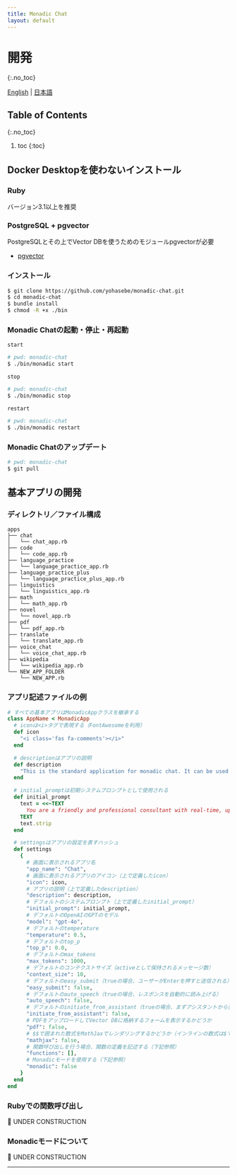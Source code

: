 ```yaml
---
title: Monadic Chat
layout: default
---
```


# 開発
{:.no_toc}

[English](/monadic-chat/development) |
[日本語](/monadic-chat/development_ja)

## Table of Contents
{:.no_toc}

1. toc
{:toc}

## Docker Desktopを使わないインストール

### Ruby

バージョン3.1以上を推奨

### PostgreSQL + pgvector

PostgreSQLとその上でVector DBを使うためのモジュールpgvectorが必要

- [pgvector](https://github.com/pgvector/pgvector)

### インストール

```bash
$ git clone https://github.com/yohasebe/monadic-chat.git
$ cd monadic-chat
$ bundle install
$ chmod -R +x ./bin
```

### Monadic Chatの起動・停止・再起動

`start`

```bash
# pwd: monadic-chat
$ ./bin/monadic start
```

`stop`

```bash
# pwd: monadic-chat
$ ./bin/monadic stop
```

`restart`

```bash
# pwd: monadic-chat
$ ./bin/monadic restart
```

### Monadic Chatのアップデート

```bash
# pwd: monadic-chat
$ git pull
```

## 基本アプリの開発

### ディレクトリ／ファイル構成

```text
apps
├── chat
│   └── chat_app.rb
├── code
│   └── code_app.rb
├── language_practice
│   └── language_practice_app.rb
├── language_practice_plus
│   └── language_practice_plus_app.rb
├── linguistics
│   └── linguistics_app.rb
├── math
│   └── math_app.rb
├── novel
│   └── novel_app.rb
├── pdf
│   └── pdf_app.rb
├── translate
│   └── translate_app.rb
├── voice_chat
│   └── voice_chat_app.rb
├── wikipedia
│   └── wikipedia_app.rb
└── NEW_APP_FOLDER
    └── NEW_APP.rb
```

### アプリ記述ファイルの例

```ruby
# すべての基本アプリはMonadicAppクラスを継承する
class AppName < MonadicApp
  # iconは<i>タグで表現する（FontAwesomeを利用）
  def icon
    "<i class='fas fa-comments'></i>"
  end

  # descriptionはアプリの説明
  def description
    "This is the standard application for monadic chat. It can be used in basically the same way as ChatGPT."
  end

  # initial_promptは初期システムプロンプトとして使用される
  def initial_prompt
    text = <<~TEXT
      You are a friendly and professional consultant with real-time, up-to-date information about almost anything. You are able to answer various types of questions, write computer program code, make decent suggestions, and give helpful advice in response to a prompt from the user. If the prompt is not clear enough, ask the user to rephrase it. Use the same language as the user and insert an emoji that you deem appropriate for the user's input at the beginning of your response.
    TEXT
    text.strip
  end

  # settingsはアプリの設定を表すハッシュ
  def settings
    {
      # 画面に表示されるアプリ名
      "app_name": "Chat",
      # 画面に表示されるアプリのアイコン（上で定義したicon）
      "icon": icon,
      # アプリの説明（上で定義したdescription）
      "description": description,
      # デフォルトのシステムプロンプト（上で定義したinitial_prompt）
      "initial_prompt": initial_prompt,
      # デフォルトのOpenAIのGPTのモデル
      "model": "gpt-4o",
      # デフォルトのtemperature
      "temperature": 0.5,
      # デフォルトのtop_p
      "top_p": 0.0,
      # デフォルトのmax_tokens
      "max_tokens": 1000,
      # デフォルトのコンテクストサイズ（activeとして保持されるメッセージ数）
      "context_size": 10,
      # デフォルトのeasy_submit（trueの場合、ユーザーがEnterを押すと送信される）
      "easy_submit": false,
      # デフォルトのauto_speech（trueの場合、レスポンスを自動的に読み上げる）
      "auto_speech": false,
      # デフォルトのinitiate_from_assistant（trueの場合、まずアシスタントから発言する）
      "initiate_from_assistant": false,
      # PDFをアップロードしてVector DBに格納するフォームを表示するかどうか
      "pdf": false,
      # $$で囲まれた数式をMathJaxでレンダリングするかどうか（インラインの数式は$で囲む）
      "mathjax": false,
      # 関数呼び出しを行う場合、関数の定義を記述する（下記参照）
      "functions": [],
      # Monadicモードを使用する（下記参照）
      "monadic": false
    }
  end
end
```

### Rubyでの関数呼び出し

🚧 UNDER CONSTRUCTION


### Monadicモードについて

🚧 UNDER CONSTRUCTION

<script src="https://cdn.jsdelivr.net/npm/jquery@3.5.0/dist/jquery.min.js"></script>
<script src="https://cdn.jsdelivr.net/npm/lightbox2@2.11.3/src/js/lightbox.js"></script>

---

<script>
  function copyToClipBoard(id){
    var copyText =  document.getElementById(id).innerText;
    document.addEventListener('copy', function(e) {
        e.clipboardData.setData('text/plain', copyText);
        e.preventDefault();
      }, true);
    document.execCommand('copy');
    alert('copied');
  }
</script>
